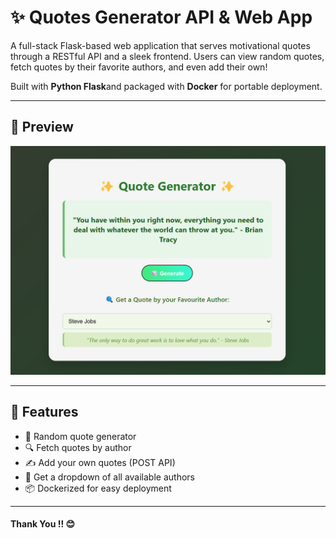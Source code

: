 # ✨ Quotes Generator API & Web App

A full-stack Flask-based web application that serves motivational quotes through a RESTful API and a sleek frontend. Users can view random quotes, fetch quotes by their favorite authors, and even add their own!

Built with **Python Flask**and packaged with **Docker** for portable deployment.

---

## 📸 Preview

![Screenshot of the app](preview.png) <!-- Optional: Add your own screenshot image -->

---

## 🧠 Features

- 🎲 Random quote generator
- 🔍 Fetch quotes by author
- ✍️ Add your own quotes (POST API)
- 🧾 Get a dropdown of all available authors
- 📦 Dockerized for easy deployment

---

<h4>Thank You !! 😊</h4>
